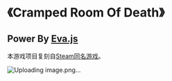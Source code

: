 # 《Cramped Room Of Death》

## Power By [Eva.js](https://github.com/eva-engine/eva.js)
本游戏项目复刻自[Steam同名游戏](https://store.steampowered.com/app/1389200/Cramped_Room_of_Death/)。

![Uploading image.png…]()
